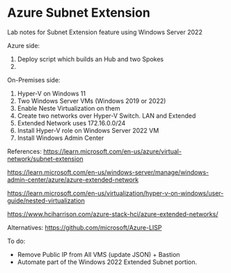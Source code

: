 # Azure Subnet Extension

Lab notes for Subnet Extension feature using Windows Server 2022

Azure side:
1. Deploy script which builds an Hub and two Spokes
2. 

On-Premises side:
1. Hyper-V on Windows 11
2. Two Windows Server VMs (Windows 2019 or 2022)
3. Enable Neste Virtualization on them
4. Create two networks over Hyper-V Switch. LAN and Extended
5. Extended Network uses 172.16.0.0/24
6. Install Hyper-V role on Windows Server 2022 VM
7. Install Windows Admin Center


References:
https://learn.microsoft.com/en-us/azure/virtual-network/subnet-extension

https://learn.microsoft.com/en-us/windows-server/manage/windows-admin-center/azure/azure-extended-network

https://learn.microsoft.com/en-us/virtualization/hyper-v-on-windows/user-guide/nested-virtualization

https://www.hciharrison.com/azure-stack-hci/azure-extended-networks/

Alternatives:
https://github.com/microsoft/Azure-LISP


To do:
- Remove Public IP from All VMS (update JSON) + Bastion
- Automate part of the Windows 2022 Extended Subnet portion.